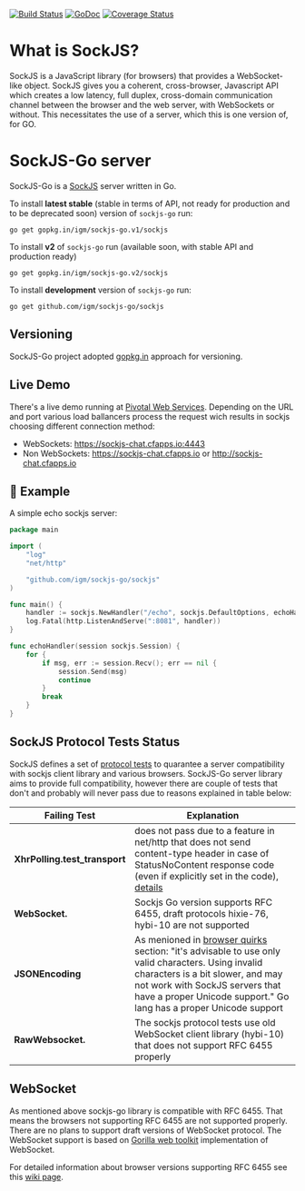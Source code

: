 [![Build Status](https://api.travis-ci.org/igm/sockjs-go.svg?branch=master)](https://travis-ci.org/igm/sockjs-go) [![GoDoc](http://godoc.org/github.com/igm/sockjs-go/sockjs?status.png)](http://godoc.org/github.com/igm/sockjs-go/sockjs) [![Coverage Status](https://coveralls.io/repos/igm/sockjs-go/badge.png?branch=master)](https://coveralls.io/r/igm/sockjs-go?branch=master)

What is SockJS?
=

SockJS is a JavaScript library (for browsers) that provides a WebSocket-like
object. SockJS gives you a coherent, cross-browser, Javascript API
which creates a low latency, full duplex, cross-domain communication
channel between the browser and the web server, with WebSockets or without.
This necessitates the use of a server, which this is one version of, for GO.


SockJS-Go server
=

SockJS-Go is a [SockJS](https://github.com/sockjs/sockjs-client) server written in Go.

To install **latest stable** (stable in terms of API, not ready for production and to be deprecated soon) version of `sockjs-go` run:

    go get gopkg.in/igm/sockjs-go.v1/sockjs

To install **v2** of `sockjs-go` run (available soon, with stable API and production ready)

    go get gopkg.in/igm/sockjs-go.v2/sockjs

To install **development** version of `sockjs-go` run:

    go get github.com/igm/sockjs-go/sockjs


Versioning
-

SockJS-Go project adopted [gopkg.in](http://gopkg.in) approach for versioning.


Live Demo
-

There's a live demo running at [Pivotal Web Services](http://run.pivotal.io). Depending on the URL and port various load ballancers process the request wich results in sockjs choosing different connection method:
* WebSockets: https://sockjs-chat.cfapps.io:4443
* Non WebSockets: https://sockjs-chat.cfapps.io or http://sockjs-chat.cfapps.io


Example
-

A simple echo sockjs server:


```go
package main

import (
	"log"
	"net/http"

	"github.com/igm/sockjs-go/sockjs"
)

func main() {
	handler := sockjs.NewHandler("/echo", sockjs.DefaultOptions, echoHandler) 
	log.Fatal(http.ListenAndServe(":8081", handler))
}

func echoHandler(session sockjs.Session) {
	for {
		if msg, err := session.Recv(); err == nil {
			session.Send(msg)
			continue
		}
		break
	}
}
```


SockJS Protocol Tests Status
-
SockJS defines a set of [protocol tests](https://github.com/sockjs/sockjs-protocol) to quarantee a server compatibility with sockjs client library and various browsers. SockJS-Go server library aims to provide full compatibility, however there are couple of tests that don't and probably will never pass due to reasons explained in table below:


| Failing Test | Explanation |
| -------------| ------------|
| **XhrPolling.test_transport** | does not pass due to a feature in net/http that does not send content-type header in case of StatusNoContent response code (even if explicitly set in the code), [details](https://code.google.com/p/go/source/detail?r=902dc062bff8) |
| **WebSocket.** |  Sockjs Go version supports RFC 6455, draft protocols hixie-76, hybi-10 are not supported |
| **JSONEncoding** | As menioned in [browser quirks](https://github.com/sockjs/sockjs-client#browser-quirks) section: "it's advisable to use only valid characters. Using invalid characters is a bit slower, and may not work with SockJS servers that have a proper Unicode support." Go lang has a proper Unicode support |
| **RawWebsocket.** | The sockjs protocol tests use old WebSocket client library (hybi-10) that does not support RFC 6455 properly |

WebSocket
-
As mentioned above sockjs-go library is compatible with RFC 6455. That means the browsers not supporting RFC 6455 are not supported properly. There are no plans to support draft versions of WebSocket protocol. The WebSocket support is based on [Gorilla web toolkit](http://www.gorillatoolkit.org/pkg/websocket) implementation of WebSocket.

For detailed information about browser versions supporting RFC 6455 see this [wiki page](http://en.wikipedia.org/wiki/WebSocket#Browser_support).
